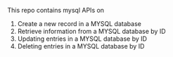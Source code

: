 This repo contains mysql APIs on 


1. Create a new record in a MYSQL database 
2. Retrieve information from a MYSQL database by ID
3. Updating entries in a MYSQL database by ID
4. Deleting entries in a MYSQL database by ID
 
